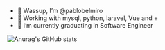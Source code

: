 - 👋 Wassup, I’m @pablobelmiro
- 👀 Working with mysql, python, laravel, Vue and +
- 🌱 I’m currently graduating in Software Engineer

![Anurag's GitHub stats](https://github-readme-stats.vercel.app/api?username=pablobelmiro&show_icons=true&theme=transparent&show=reviews,discussions_started,discussions_answered,prs_merged,prs_merged_percentage)
